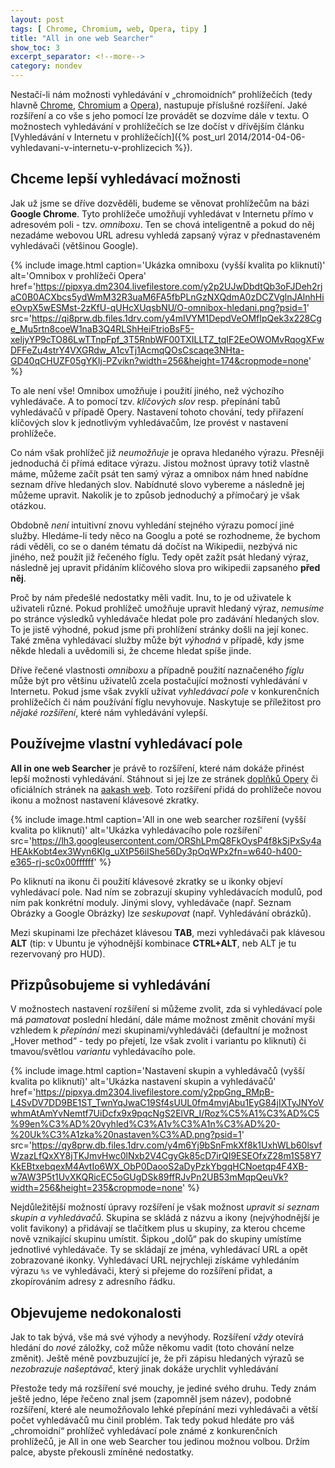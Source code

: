 ```yaml
---
layout: post
tags: [ Chrome, Chromium, web, Opera, tipy ]
title: "All in one web Searcher"
show_toc: 3
excerpt_separator: <!--more-->
category: nondev
---
```


Nestačí-li nám možnosti vyhledávání v „chromoidních“ prohlížečích (tedy hlavně [Chrome](/tag/chrome "Entries tagged with: Chrome"), [Chromium](/tag/chromium "Entries tagged with: Chromium") a [Opera](/tag/opera "Entries tagged with: Opera")), nastupuje příslušné rozšíření. Jaké rozšíření a co vše s jeho pomocí lze provádět se dozvíme dále v textu. O možnostech vyhledávání v prohlížečích se lze dočíst v dřívějším článku [Vyhledávání v Internetu v prohlížečích]({% post_url 2014/2014-04-06-vyhledavani-v-internetu-v-prohlizecich %}).

<!--more-->

## Chceme lepší vyhledávací možnosti

Jak už jsme se dříve dozvěděli, budeme se věnovat prohlížečům na bázi **Google Chrome**. Tyto prohlížeče umožňují vyhledávat v Internetu přímo v adresovém poli - tzv. _omniboxu_. Ten se chová inteligentně a pokud do něj nezadáme webovou URL adresu vyhledá zapsaný výraz v přednastaveném vyhledávači (většinou Google).

{% include image.html
    caption='Ukázka omniboxu (vyšší kvalita po kliknutí)'
    alt='Omnibox v prohlížeči Opera'
    href='https://pipxya.dm2304.livefilestore.com/y2p2UJwDbdtQb3oFJDeh2rjaC0B0ACXbcs5ydWmM32R3uaM6FA5fbPLnGzNXQdmA0zDCZVglnJAlnhHieOvpX5wESMst-2zKfU-qUHcXUqsbNU/O-omnibox-hledani.png?psid=1'
    src='https://qi8prw.db.files.1drv.com/y4mIVYM1DepdVeOMfIpQek3x228Cge_Mu5rtn8coeW1naB3Q4RLShHeiFtrioBsF5-xeljyYP9cTO86LwTTnpFpf_3T5RnbWF00TXILLTZ_tqIF2EeOWOMvRqogXFwDFFeZu4strY4VXGRdw_A1cvTj1AcmqQOsCscaqe3NHta-GD40qCHUZF05gYKIj-PZvikn?width=256&height=174&cropmode=none'
%}

To ale není vše! Omnibox umožňuje i použití jiného, než výchozího vyhledávače. A to pomocí tzv. _klíčových slov_ resp. přepínání tabů vyhledávačů v případě Opery. Nastavení tohoto chování, tedy přiřazení klíčových slov k jednotlivým vyhledávačům, lze provést v nastavení prohlížeče.

Co nám však prohlížeč již _neumožňuje_ je oprava hledaného výrazu. Přesněji jednoduchá či přímá editace výrazu. Jistou možnost úpravy totiž vlastně máme, můžeme začít psát ten samý výraz a omnibox nám hned nabídne seznam dříve hledaných slov. Nabídnuté slovo vybereme a následně jej můžeme upravit. Nakolik je to způsob jednoduchý a přímočarý je však otázkou.

Obdobně _není_ intuitivní znovu vyhledání stejného výrazu pomocí jiné služby. Hledáme-li tedy něco na Googlu a poté se rozhodneme, že bychom rádi věděli, co se o daném tématu dá dočíst na Wikipedii, nezbývá nic jiného, než použít již řečeného fíglu. Tedy opět zažít psát hledaný výraz, následně jej upravit přidáním klíčového slova pro wikipedii zapsaného **před něj**.

Proč by nám předešlé nedostatky měli vadit. Inu, to je od uživatele k uživateli různé. Pokud prohlížeč umožňuje upravit hledaný výraz, _nemusíme_ po stránce výsledků vyhledávače hledat pole pro zadávání hledaných slov. To je jistě výhodné, pokud jsme při prohlížení stránky došli na její konec. Také změna vyhledávací služby může být _výhodná_ v případě, kdy jsme někde hledali a uvědomili si, že chceme hledat spíše jinde.

Dříve řečené vlastnosti _omniboxu_ a případně použití naznačeného _fíglu_ může být pro většinu uživatelů zcela postačující možností vyhledávání v Internetu. Pokud jsme však zvyklí užívat _vyhledávací pole_ v konkurenčních prohlížečích či nám používání fíglu nevyhovuje. Naskytuje se příležitost pro _nějaké rozšíření_, které nám vyhledávání vylepší.

## Používejme vlastní vyhledávací pole

**All in one web Searcher** je právě to rozšíření, které nám dokáže přinést lepší možnosti vyhledávání. Stáhnout si jej lze ze stránek [doplňků Opery](https://addons.opera.com/cs/extensions/details/all-in-one-web-searcher/?display=en "Stránka doplňku All in one web Searcher pro prohlížeč Opera") či oficiálních stránek na [aakash web](http://www.aakashweb.com/browsers/all-in-one-web-searcher/ "Oficiální stránky rozšíření All in one web Searcher"). Toto rozšíření přidá do prohlížeče novou ikonu a možnost nastavení klávesové zkratky.

{% include image.html
    caption='All in one web searcher‎ rozšíření (vyšší kvalita po kliknutí)'
    alt='Ukázka vyhledávacího pole rozšíření'
    src='https://lh3.googleusercontent.com/ORShLPmQ8FkOysP4f8kSjPxSy4aHEAkKobt4ex3Wyn6KIg_uXtP56iIShe56Dy3pOqWPx2fn=w640-h400-e365-rj-sc0x00ffffff'
%}

Po kliknutí na ikonu či použití klávesové zkratky se u ikonky objeví vyhledávací pole. Nad ním se zobrazují skupiny vyhledávacích modulů, pod ním pak konkrétní moduly. Jinými slovy, vyhledávače (např. Seznam Obrázky a Google Obrázky) lze _seskupovat_ (např. Vyhledávání obrázků).

Mezi skupinami lze přecházet klávesou **TAB**, mezi vyhledávači pak klávesou **ALT** (tip: v Ubuntu je výhodnější kombinace **CTRL+ALT**, neb ALT je tu rezervovaný pro HUD).

## Přizpůsobujeme si vyhledávání

V možnostech nastavení rozšíření si můžeme zvolit, zda si vyhledávací pole má _pamatovat_ poslední hledání, dále máme možnost změnit chování myši vzhledem k _přepínání_ mezi skupinami/vyhledáváči (defaultní je možnost „Hover method“ - tedy po přejetí, lze však zvolit i variantu po kliknutí) či tmavou/světlou _variantu_ vyhledávacího pole.

{% include image.html
    caption='Nastavení skupin a vyhledávačů (vyšší kvalita po kliknutí)'
    alt='Ukázka nastavení skupin a vyhledávačů'
    href='https://pipxya.dm2304.livefilestore.com/y2ppGng_RMpB-L4SvDV7DD9BE1ST_TwnYqJwaC19Sf4sUUL0fm4mvjAbu1EyG84jIXTyJNYoVwhmAtAmYvNemtf7UiDcfx9x9pqcNgS2ElVR_I/Roz%C5%A1%C3%AD%C5%99en%C3%AD%20vyhled%C3%A1v%C3%A1n%C3%AD%20-%20Uk%C3%A1zka%20nastaven%C3%AD.png?psid=1'
    src='https://qy8prw.db.files.1drv.com/y4m6Yj9bSnFmkXf8k1UxhWLb60lsvfWzazLfQxXY8jTKJmvHwc0lNxb2V4CgyGk85cD7irQI9ESEOfxZ28m1S58Y7KkEBtxebqexM4AvtIo6WX_ObP0DaooS2aDyPzkYbgqHCNoetqp4F4XB-w7AW3P5t1UvXKQRicEC5oGUgDSk89ffRJvPn2UB53mMqpQeuVk?width=256&height=235&cropmode=none'
%}

Nejdůležitější možností úpravy rozšíření je však možnost _upravit si seznam skupin a vyhledávačů_. Skupina se skládá z názvu a ikony (nejvýhodnější je volit favikony) a přidávají se tlačítkem plus u skupiny, za kterou chceme nově vznikající skupinu umístit. Šipkou „dolů“ pak do skupiny umístíme jednotlivé vyhledávače. Ty se skládají ze jména, vyhledávací URL a opět zobrazované ikonky. Vyhledávací URL nejrychleji získáme vyhledáním výrazu `%s` ve vyhledávači, který si přejeme do rozšíření přidat, a zkopírováním adresy z adresního řádku.

## Objevujeme nedokonalosti

Jak to tak bývá, vše má své výhody a nevýhody. Rozšíření _vždy_ otevírá hledání do _nové_ záložky, což může někomu vadit (toto chování nelze změnit). Ještě méně povzbuzující je, že při zápisu hledaných výrazů se _nezobrazuje našeptávač_, který jinak dokáže urychlit vyhledávání

Přestože tedy má rozšíření své mouchy, je jediné svého druhu. Tedy znám ještě jedno, lépe řečeno znal jsem (zapomněl jsem název), podobné rozšíření, které ale neumožňovalo lehké přepínání mezi vyhledávači a větší počet vyhledávačů mu činil problém. Tak tedy pokud hledáte pro váš „chromoidní“ prohlížeč vyhledávací pole známé z konkurenčních prohlížečů, je All in one web Searcher tou jedinou možnou volbou. Držím palce, abyste překousli zmíněné nedostatky.